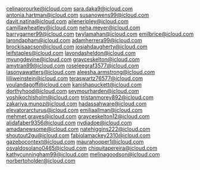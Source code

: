 celinaorourke@icloud.com
sara.daka9@icloud.com
antonia.hartman@icloud.com
susanowens99@icloud.com
davit.natina@icloud.com
aileneripley@icloud.com
camillawheatley@icloud.com
neha.meyer@icloud.com
barrygarner99@icloud.com
twylamahan@icloud.com
emilbrice@icloud.com
larondapham@icloud.com
adamherrera99@icloud.com
brockisaacson@icloud.com
josiahdaugherty@icloud.com
leifstaples@icloud.com
lavondasheldon@icloud.com
myungdevine@icloud.com
grayceskelton@icloud.com
amytran99@icloud.com
roseleegraf3577@icloud.com
lasonyawatters@icloud.com
aleesha.armstrong@icloud.com
lilliweinstein@icloud.com
teraswartz76577@icloud.com
youlandagoff@icloud.com
kanishapuckett@icloud.com
dorthyhood@icloud.com
seymourharden@icloud.com
yoshikochisholm@icloud.com
tristanmorey892@icloud.com
zakariya.munoz@icloud.com
hadassahware@icloud.com
elevatorarcturus@icloud.com
emiliaallman@icloud.com
mehmet.graves@icloud.com
grayceskelton12@icloud.com
alidafaber9356@icloud.com
nydiadoe@icloud.com
amadanewsome@icloud.com
natehiggins222@icloud.com
shoutout2gu@icloud.com
fabiolamackey2310@icloud.com
gazebocontext@icloud.com
maurahooper1@icloud.com
osvaldosolano0465@icloud.com
chiquitapereira@icloud.com
kathycunningham99@icloud.com
melinagoodson@icloud.com
norbertoholder@icloud.com
